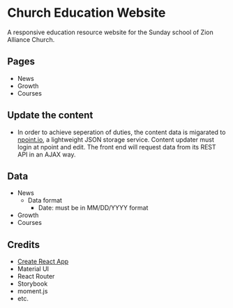 # Church Education Website

A responsive education resource website for the Sunday school of Zion Alliance Church.

## Pages

* News
* Growth
* Courses

## Update the content

- In order to achieve seperation of duties, the content data is migarated to [npoint.io](https://www.npoint.io/), a lightweight JSON storage service. Content updater must login at npoint and edit. The front end will request data from its REST API in an AJAX way.

## Data

* News
  * Data format
    * Date: must be in MM/DD/YYYY format
* Growth
* Courses

## Credits

- [Create React App](https://github.com/facebook/create-react-app)
- Material UI
- React Router
- Storybook
- moment.js
- etc.

